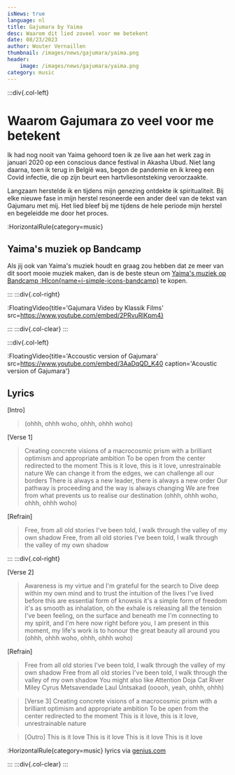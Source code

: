 ```yaml
---
isNews: true
language: nl
title: Gajumara by Yaima
desc: Waarom dit lied zoveel voor me betekent
date: 08/23/2023
author: Wouter Vernaillen
thumbnail: /images/news/gajumara/yaima.png
header:
    image: /images/news/gajumara/yaima.png
category: music
---
```


:::div{.col-left}

# Waarom Gajumara zo veel voor me betekent

Ik had nog nooit van Yaima gehoord toen ik ze live aan het werk zag in januari 2020 op een conscious dance festival in Akasha Ubud.
Niet lang daarna, toen ik terug in België was, begon de pandemie en ik kreeg een Covid infectie, die op zijn beurt een hartvliesontsteking veroorzaakte.

Langzaam herstelde ik en tijdens mijn genezing ontdekte ik spiritualiteit. Bij elke nieuwe fase in mijn herstel resoneerde een ander deel van de tekst van Gajumaru met mij.
Het lied bleef bij me tijdens de hele periode mijn herstel en begeleidde me door het proces.

:HorizontalRule{category=music}

## Yaima's muziek op Bandcamp
Als jij ook van Yaima's muziek houdt en graag zou hebben dat ze meer van dit soort mooie muziek maken, dan is de beste steun om [Yaima's muziek op Bandcamp :HIcon{name=i-simple-icons-bandcamp}](https://yaimamusic.bandcamp.com/) te kopen.

:::
:::div{.col-right}

:FloatingVideo{title='Gajumara Video by Klassik Films' src=https://www.youtube.com/embed/2PRvuRlKpm4}

:::
:::div{.col-clear}
:::

:::div{.col-left}

:FloatingVideo{title='Accoustic version of Gajumara' src=https://www.youtube.com/embed/3AaDqQD_K40 caption='Acoustic version of Gajumara'}


## Lyrics

[Intro]
> (ohhh, ohhh woho, ohhh, ohhh woho)

[Verse 1]
> Creating concrete visions of a macrocosmic prism with a brilliant optimism and appropriate ambition
To be open from the center redirected to the moment
This is it love, this is it love, unrestrainable nature
We can change it from the edges, we can challenge all our borders
There is always a new leader, there is always a new order
Our pathway is proceeding and the way is always changing
We are free from what prevents us to realise our destination
(ohhh, ohhh woho, ohhh, ohhh woho)

[Refrain]
> Free, from all old stories I've been told, I walk through the valley of my own shadow
Free, from all old stories I've been told, I walk through the valley of my own shadow

:::
:::div{.col-right}

[Verse 2]
> Awareness is my virtue and I'm grateful for the search to
Dive deep within my own mind and to trust the intuition of the lives I've lived before this are essential form of knowsis it's a simple form of freedom it's as smooth as inhalation, oh the exhale is releasing all the tension I've been feeling, on the surface and beneath me I'm connecting to my spirit, and I'm here now right before you, I am present in this moment, my life's work is to honour the great beauty all around you
(ohhh, ohhh woho, ohhh, ohhh woho)

[Refrain]
> Free from all old stories I've been told, I walk through the valley of my own shadow
Free from all old stories I've been told, I walk through the valley of my own shadow
You might also like
Attention
Doja Cat
River
Miley Cyrus
Metsavendade Laul
Untsakad
(ooooh, yeah, ohhh, ohhh)

> [Verse 3]
Creating concrete visions of a macrocosmic prism with a brilliant optimism and appropriate ambition
To be open from the center redirected to the moment
This is it love, this is it love, unrestrainable nature

> [Outro]
This is it love
This is it love
This is it love
This is it love

:HorizontalRule{category=music}
lyrics via [genius.com](https://genius.com/Yaima-gajumaru-lyrics)

:::
:::div{.col-clear}
:::
